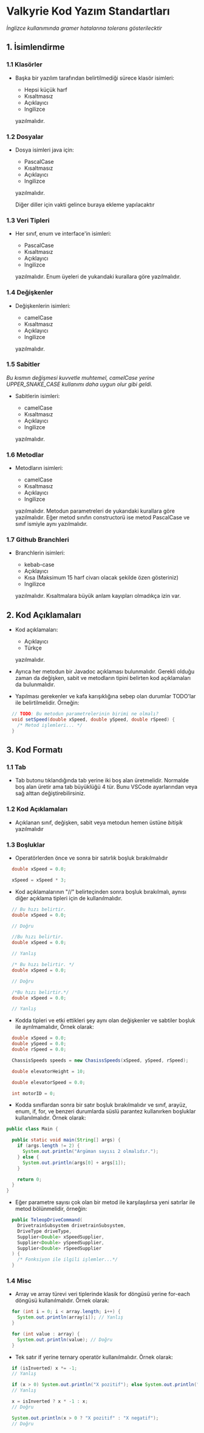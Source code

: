 # Valkyrie Kod Yazım Standartları

*İnglizce kullanımında gramer hatalarına tolerans gösterilecktir*

## 1. İsimlendirme

### 1.1 Klasörler

- Başka bir yazılım tarafından belirtilmediği sürece klasör isimleri:
  - Hepsi küçük harf
  - Kısaltmasız
  - Açıklayıcı
  - Ingilizce  

  yazılmalıdır.

### 1.2 Dosyalar

- Dosya isimleri java için:
  - PascalCase
  - Kısaltmasız
  - Açıklayıcı
  - Ingilizce

  yazılmalıdır.

  Diğer diller için vakti gelince buraya ekleme yapılacaktır

### 1.3 Veri Tipleri

- Her sınıf, enum ve interface'in isimleri:
  - PascalCase
  - Kısaltmasız
  - Açıklayıcı
  - Ingilizce

  yazılmalıdır. Enum üyeleri de yukarıdaki kurallara göre yazılmalıdır.

### 1.4 Değişkenler

- Değişkenlerin isimleri:
  - camelCase
  - Kısaltmasız
  - Açıklayıcı
  - Ingilizce

  yazılmalıdır.

### 1.5 Sabitler

*Bu kısmın değişmesi kuvvetle muhtemel, camelCase yerine UPPER_SNAKE_CASE kullanımı daha uygun olur gibi geldi.*

- Sabitlerin isimleri:
  - camelCase
  - Kısaltmasız
  - Açıklayıcı
  - Ingilizce

  yazılmalıdır.

### 1.6 Metodlar

- Metodların isimleri:
  - camelCase
  - Kısaltmasız
  - Açıklayıcı
  - Ingilizce

  yazılmalıdır. Metodun parametreleri de yukarıdaki kurallara göre yazılmalıdır. Eğer metod sınıfın constructorü ise metod PascalCase ve sınıf ismiyle aynı yazılmalıdır.

### 1.7 Github Branchleri

- Branchlerin isimleri:
  - kebab-case
  - Açıklayıcı
  - Kısa (Maksimum 15 harf civarı olacak şekilde özen gösteriniz)
  - Ingilizce

  yazılmalıdır. Kısaltmalara büyük anlam kayıpları olmadıkça izin var.

## 2. Kod Açıklamaları

- Kod açıklamaları:
  - Açıklayıcı
  - Türkçe

  yazılmalıdır.

- Ayrıca her metodun bir Javadoc açıklaması bulunmalıdır. Gerekli olduğu zaman da değişken, sabit ve metodların tipini belirten kod açıklamaları da bulunmalıdır.

- Yapılması gerekenler ve kafa karışıklığına sebep olan durumlar TODO'lar ile belirtilmelidir. Örneğin:

```java
  // TODO: Bu metodun parametrelerinin birimi ne olmalı?
  void setSpeed(double xSpeed, double ySpeed, double rSpeed) {
    /* Metod işlemleri... */
  }
```

## 3. Kod Formatı

### 1.1 Tab

- Tab butonu tıklandığında tab yerine iki boş alan üretmelidir. Normalde boş alan üretir ama tab büyüklüğü 4 tür. Bunu VSCode ayarlarından veya sağ alttan değiştirebilirsiniz.

### 1.2 Kod Açıklamaları

- Açıklanan sınıf, değişken, sabit veya metodun hemen üstüne *bitişik* yazılmalıdır

### 1.3 Boşluklar

- Operatörlerden önce ve sonra bir satırlık boşluk bırakılmalıdır

```java
  double xSpeed = 0.0;

  xSpeed = xSpeed * 3;
```

- Kod açıklamalarının "//" belirteçinden sonra boşluk bırakılmalı, aynısı diğer açıklama tipleri için de kullanılmalıdır.

```java
  // Bu hızı belirtir.
  double xSpeed = 0.0;

  // Doğru
```

```java
  //Bu hızı belirtir.
  double xSpeed = 0.0;

  // Yanlış
```

```java
  /* Bu hızı belirtir. */
  double xSpeed = 0.0;

  // Doğru
```

```java
  /*Bu hızı belirtir.*/
  double xSpeed = 0.0;

  // Yanlış
```

- Kodda tipleri ve etki ettikleri şey aynı olan değişkenler ve sabtiler boşluk ile ayrılmamalıdır, Örnek olarak:

```java
  double xSpeed = 0.0;
  double ySpeed = 0.0;
  double rSpeed = 0.0;

  ChassisSpeeds speeds = new ChasissSpeeds(xSpeed, ySpeed, rSpeed);

  double elevatorHeight = 10;

  double elevatorSpeed = 0.0;

  int motorID = 0;
```

- Kodda sınıflardan sonra bir satır boşluk bırakılmalıdır ve sınıf, arayüz, enum, if, for, ve benzeri durumlarda süslü parantez kullanırken boşluklar kullanılmalıdır. Örnek olarak:

```java
public class Main {

  public static void main(String[] args) {
    if (args.length != 2) {
      System.out.println("Argüman sayısı 2 olmalıdır.");
    } else {
      System.out.println(args[0] + args[1]);
    }

    return 0;
  }
}
```

- Eğer parametre sayısı çok olan bir metod ile karşılaşılırsa yeni satırlar ile metod bölünmelidir, örneğin:

```java
  public TeleopDriveCommand(
    DrivetrainSubsystem drivetrainSubsystem,
    DriveType driveType,
    Supplier<Double> xSpeedSupplier,
    Supplier<Double> ySpeedSupplier,
    Supplier<Double> rSpeedSupplier  
  ) {
    /* Fonksiyon ile ilgili işlemler...*/
  }
```

### 1.4 Misc

- Array ve array türevi veri tiplerinde klasik for döngüsü yerine for-each döngüsü kullanılmalıdır. Örnek olarak:

```java
  for (int i = 0; i < array.length; i++) {
    System.out.println(array[i]); // Yanlış
  }
```

```java
  for (int value : array) {
    System.out.println(value); // Doğru
  }
```

- Tek satır if yerine ternary operatör kullanılmalıdır. Örnek olarak:

```java
  if (isInverted) x *= -1;
  // Yanlış  
```

```java
  if (x > 0) System.out.println("X pozitif"); else System.out.println("X negatif");
  // Yanlış
```

```java
  x = isInverted ? x * -1 : x;
  // Doğru
```

```java
  System.out.println(x > 0 ? "X pozitif" : "X negatif");
  // Doğru
```
